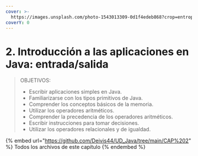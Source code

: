 ```yaml
---
cover: >-
  https://images.unsplash.com/photo-1543013309-0d1f4edeb868?crop=entropy&cs=tinysrgb&fm=jpg&ixid=MnwxOTcwMjR8MHwxfHNlYXJjaHwxfHxqYXZhfGVufDB8fHx8MTY3NjQwOTIyNw&ixlib=rb-4.0.3&q=80
coverY: 0
---
```


# 2. Introducción a las aplicaciones en Java: entrada/salida

> OBJETIVOS:
>
> * Escribir aplicaciones simples en Java.
> * Familiarizarse con los tipos primitivos de Java.
> * Comprender los conceptos básicos de la memoria.
> * Utilizar los operadores aritméticos.
> * Comprender la precedencia de los operadores aritméticos.
> * Escribir instrucciones para tomar decisiones.
> * Utilizar los operadores relacionales y de igualdad.

{% embed url="https://github.com/Deivis44/UD_Java/tree/main/CAP%202" %}
Todos los archivos de este capítulo
{% endembed %}
